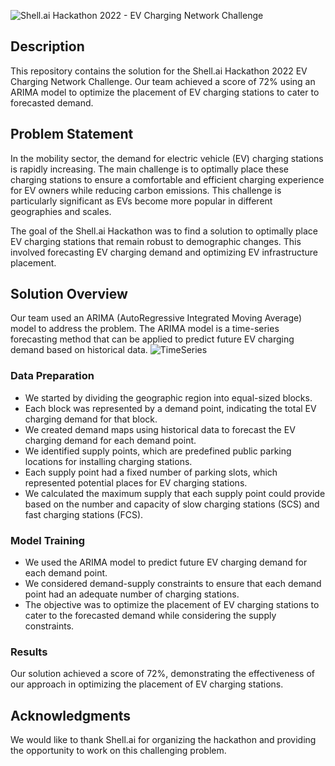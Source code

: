 ![Shell.ai Hackathon 2022 - EV Charging Network Challenge](https://media-fastly.hackerearth.com/media/hackathon/shellai-hackathon-2022/images/9996e1d614-hackerearth_banner.jpg)

## Description

This repository contains the solution for the Shell.ai Hackathon 2022 EV Charging Network Challenge. Our team achieved a score of 72% using an ARIMA model to optimize the placement of EV charging stations to cater to forecasted demand.

## Problem Statement

In the mobility sector, the demand for electric vehicle (EV) charging stations is rapidly increasing. The main challenge is to optimally place these charging stations to ensure a comfortable and efficient charging experience for EV owners while reducing carbon emissions. This challenge is particularly significant as EVs become more popular in different geographies and scales.

The goal of the Shell.ai Hackathon was to find a solution to optimally place EV charging stations that remain robust to demographic changes. This involved forecasting EV charging demand and optimizing EV infrastructure placement.

## Solution Overview

Our team used an ARIMA (AutoRegressive Integrated Moving Average) model to address the problem. The ARIMA model is a time-series forecasting method that can be applied to predict future EV charging demand based on historical data.
![TimeSeries](https://i.stack.imgur.com/6rc0x.gif)

### Data Preparation

- We started by dividing the geographic region into equal-sized blocks.
- Each block was represented by a demand point, indicating the total EV charging demand for that block.
- We created demand maps using historical data to forecast the EV charging demand for each demand point.
- We identified supply points, which are predefined public parking locations for installing charging stations.
- Each supply point had a fixed number of parking slots, which represented potential places for EV charging stations.
- We calculated the maximum supply that each supply point could provide based on the number and capacity of slow charging stations (SCS) and fast charging stations (FCS).

### Model Training

- We used the ARIMA model to predict future EV charging demand for each demand point.
- We considered demand-supply constraints to ensure that each demand point had an adequate number of charging stations.
- The objective was to optimize the placement of EV charging stations to cater to the forecasted demand while considering the supply constraints.

### Results

Our solution achieved a score of 72%, demonstrating the effectiveness of our approach in optimizing the placement of EV charging stations.



## Acknowledgments

We would like to thank Shell.ai for organizing the hackathon and providing the opportunity to work on this challenging problem.
